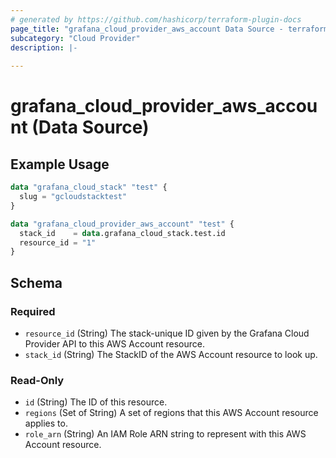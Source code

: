 ```yaml
---
# generated by https://github.com/hashicorp/terraform-plugin-docs
page_title: "grafana_cloud_provider_aws_account Data Source - terraform-provider-grafana"
subcategory: "Cloud Provider"
description: |-
  
---
```


# grafana_cloud_provider_aws_account (Data Source)



## Example Usage

```terraform
data "grafana_cloud_stack" "test" {
  slug = "gcloudstacktest"
}

data "grafana_cloud_provider_aws_account" "test" {
  stack_id    = data.grafana_cloud_stack.test.id
  resource_id = "1"
}
```

<!-- schema generated by tfplugindocs -->
## Schema

### Required

- `resource_id` (String) The stack-unique ID given by the Grafana Cloud Provider API to this AWS Account resource.
- `stack_id` (String) The StackID of the AWS Account resource to look up.

### Read-Only

- `id` (String) The ID of this resource.
- `regions` (Set of String) A set of regions that this AWS Account resource applies to.
- `role_arn` (String) An IAM Role ARN string to represent with this AWS Account resource.
